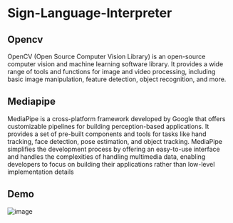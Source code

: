 # Sign-Language-Interpreter
## Opencv
OpenCV (Open Source Computer Vision Library) is an open-source computer vision and machine learning software library. It provides a wide range of tools and functions for image and video processing, including basic image manipulation, feature detection, object recognition, and more. 
## Mediapipe
MediaPipe is a cross-platform framework developed by Google that offers customizable pipelines for building perception-based applications. It provides a set of pre-built components and tools for tasks like hand tracking, face detection, pose estimation, and object tracking. MediaPipe simplifies the development process by offering an easy-to-use interface and handles the complexities of handling multimedia data, enabling developers to focus on building their applications rather than low-level implementation details
## Demo

![image](https://github.com/RaySourish/Hand-Sign-Detection/assets/78815665/953390fc-2426-4c74-926c-8cf3c5eadaea)
